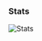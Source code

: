 ### Stats

![Stats](https://github-readme-stats.vercel.app/api/top-langs/?username=PolyanskayaP&hide_progress=true)
